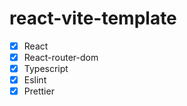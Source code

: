 # react-vite-template

- [x] React
- [x] React-router-dom
- [x] Typescript
- [x] Eslint
- [x] Prettier
